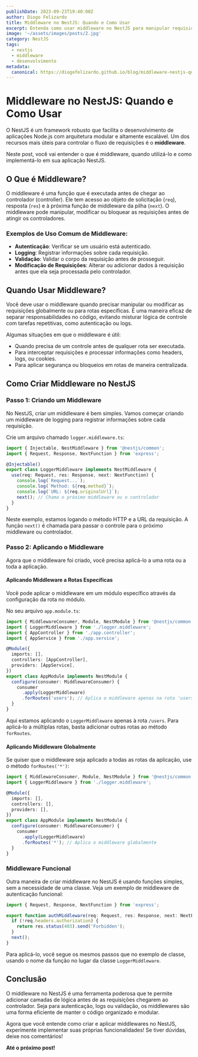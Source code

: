 ```yaml
---
publishDate: 2023-09-23T19:40:00Z
author: Diogo Felizardo
title: Middleware no NestJS: Quando e Como Usar
excerpt: Entenda como usar middleware no NestJS para manipular requisições antes de atingir o controlador, com exemplos práticos de implementação.
image: '~/assets/images/posts/2.jpg'
category: NestJS
tags:
  - nestjs
  - middleware
  - desenvolvimento
metadata:
  canonical: https://diogofelizardo.github.io/blog/middleware-nestjs-quando-e-como-usar
---
```



# Middleware no NestJS: Quando e Como Usar

O NestJS é um framework robusto que facilita o desenvolvimento de aplicações Node.js com arquitetura modular e altamente escalável. Um dos recursos mais úteis para controlar o fluxo de requisições é o **middleware**.

Neste post, você vai entender o que é middleware, quando utilizá-lo e como implementá-lo em sua aplicação NestJS.

## O Que é Middleware?

O middleware é uma função que é executada antes de chegar ao controlador (controller). Ele tem acesso ao objeto de solicitação (`req`), resposta (`res`) e à próxima função de middleware da pilha (`next`). O middleware pode manipular, modificar ou bloquear as requisições antes de atingir os controladores.

### Exemplos de Uso Comum de Middleware:
- **Autenticação**: Verificar se um usuário está autenticado.
- **Logging**: Registrar informações sobre cada requisição.
- **Validação**: Validar o corpo da requisição antes de prosseguir.
- **Modificação de Requisições**: Alterar ou adicionar dados à requisição antes que ela seja processada pelo controlador.

## Quando Usar Middleware?

Você deve usar o middleware quando precisar manipular ou modificar as requisições globalmente ou para rotas específicas. É uma maneira eficaz de separar responsabilidades no código, evitando misturar lógica de controle com tarefas repetitivas, como autenticação ou logs.

Algumas situações em que o middleware é útil:
- Quando precisa de um controle antes de qualquer rota ser executada.
- Para interceptar requisições e processar informações como headers, logs, ou cookies.
- Para aplicar segurança ou bloqueios em rotas de maneira centralizada.

## Como Criar Middleware no NestJS

### Passo 1: Criando um Middleware

No NestJS, criar um middleware é bem simples. Vamos começar criando um middleware de logging para registrar informações sobre cada requisição.

Crie um arquivo chamado `logger.middleware.ts`:

```typescript
import { Injectable, NestMiddleware } from '@nestjs/common';
import { Request, Response, NextFunction } from 'express';

@Injectable()
export class LoggerMiddleware implements NestMiddleware {
  use(req: Request, res: Response, next: NextFunction) {
    console.log(`Request...`);
    console.log(`Method: ${req.method}`);
    console.log(`URL: ${req.originalUrl}`);
    next(); // Chama o próximo middleware ou o controlador
  }
}
```

Neste exemplo, estamos logando o método HTTP e a URL da requisição. A função `next()` é chamada para passar o controle para o próximo middleware ou controlador.

### Passo 2: Aplicando o Middleware

Agora que o middleware foi criado, você precisa aplicá-lo a uma rota ou a toda a aplicação.

#### Aplicando Middleware a Rotas Específicas

Você pode aplicar o middleware em um módulo específico através da configuração da rota no módulo.

No seu arquivo `app.module.ts`:

```typescript
import { MiddlewareConsumer, Module, NestModule } from '@nestjs/common';
import { LoggerMiddleware } from './logger.middleware';
import { AppController } from './app.controller';
import { AppService } from './app.service';

@Module({
  imports: [],
  controllers: [AppController],
  providers: [AppService],
})
export class AppModule implements NestModule {
  configure(consumer: MiddlewareConsumer) {
    consumer
      .apply(LoggerMiddleware)
      .forRoutes('users'); // Aplica o middleware apenas na rota 'users'
  }
}
```

Aqui estamos aplicando o `LoggerMiddleware` apenas à rota `/users`. Para aplicá-lo a múltiplas rotas, basta adicionar outras rotas ao método `forRoutes`.

#### Aplicando Middleware Globalmente

Se quiser que o middleware seja aplicado a todas as rotas da aplicação, use o método `forRoutes('*')`:

```typescript
import { MiddlewareConsumer, Module, NestModule } from '@nestjs/common';
import { LoggerMiddleware } from './logger.middleware';

@Module({
  imports: [],
  controllers: [],
  providers: [],
})
export class AppModule implements NestModule {
  configure(consumer: MiddlewareConsumer) {
    consumer
      .apply(LoggerMiddleware)
      .forRoutes('*'); // Aplica o middleware globalmente
  }
}
```

### Middleware Funcional

Outra maneira de criar middleware no NestJS é usando funções simples, sem a necessidade de uma classe. Veja um exemplo de middleware de autenticação funcional:

```typescript
import { Request, Response, NextFunction } from 'express';

export function authMiddleware(req: Request, res: Response, next: NextFunction) {
  if (!req.headers.authorization) {
    return res.status(403).send('Forbidden');
  }
  next();
}
```

Para aplicá-lo, você segue os mesmos passos que no exemplo de classe, usando o nome da função no lugar da classe `LoggerMiddleware`.

## Conclusão

O middleware no NestJS é uma ferramenta poderosa que te permite adicionar camadas de lógica antes de as requisições chegarem ao controlador. Seja para autenticação, logs ou validação, os middlewares são uma forma eficiente de manter o código organizado e modular.

Agora que você entende como criar e aplicar middlewares no NestJS, experimente implementar suas próprias funcionalidades! Se tiver dúvidas, deixe nos comentários!

**Até o próximo post!**
```